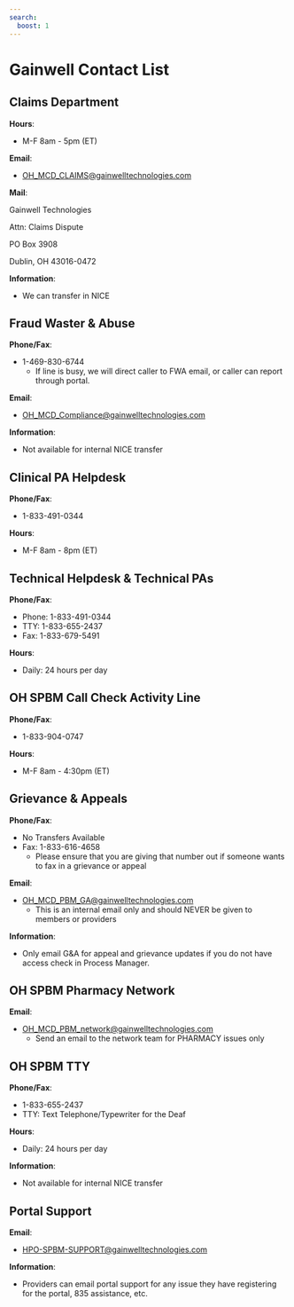 ```yaml
---
search:
  boost: 1
---
```


# Gainwell Contact List

## Claims Department

**Hours**: 

- M-F 8am - 5pm (ET)

**Email**:

- OH_MCD_CLAIMS@gainwelltechnologies.com

**Mail**:

Gainwell Technologies

Attn: Claims Dispute

PO Box 3908

Dublin, OH 43016-0472

**Information**:

- We can transfer in NICE

## Fraud Waster & Abuse

**Phone/Fax**:

- 1-469-830-6744
    - If line is busy, we will direct caller to FWA email, or caller can report through portal.

**Email**:

- OH_MCD_Compliance@gainwelltechnologies.com

**Information**:

- Not available for internal NICE transfer

## Clinical PA Helpdesk

**Phone/Fax**:

- 1-833-491-0344

**Hours**:

- M-F 8am - 8pm (ET)

## Technical Helpdesk & Technical PAs

**Phone/Fax**:

- Phone: 1-833-491-0344
- TTY: 1-833-655-2437
- Fax: 1-833-679-5491

**Hours**:

- Daily: 24 hours per day

## OH SPBM Call Check Activity Line

**Phone/Fax**:

- 1-833-904-0747

**Hours**:

- M-F 8am - 4:30pm (ET)

## Grievance & Appeals

**Phone/Fax**:

- No Transfers Available
- Fax: 1-833-616-4658
    - Please ensure that you are giving that number out if someone wants to fax in a grievance or appeal

**Email**:

- OH_MCD_PBM_GA@gainwelltechnologies.com
    - This is an internal email only and should NEVER be given to members or providers

**Information**:

- Only email G&A for appeal and grievance updates if you do not have access check in Process Manager.

## OH SPBM Pharmacy Network

**Email**:

- OH_MCD_PBM_network@gainwelltechnologies.com
    - Send an email to the network team for PHARMACY issues only

## OH SPBM TTY 

**Phone/Fax**:

- 1-833-655-2437
- TTY: Text Telephone/Typewriter for the Deaf

**Hours**:

- Daily: 24 hours per day

**Information**:

- Not available for internal NICE transfer

## Portal Support

**Email**:

- HPO-SPBM-SUPPORT@gainwelltechnologies.com

**Information**:

- Providers can email portal support for any issue they have registering for the portal, 835 assistance, etc.
